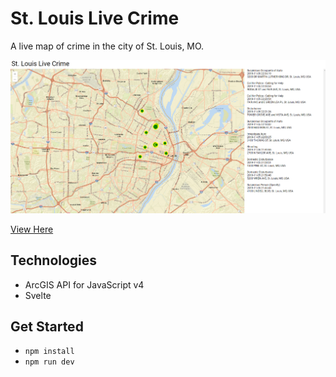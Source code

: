# St. Louis Live Crime
A live map of crime in the city of St. Louis, MO.

[![Screenshot](https://raw.githubusercontent.com/gavinr/stl-live-crime/master/screenshot.png)](https://gavinr.github.io/stl-live-crime/)

[View Here](https://gavinr.github.io/stl-live-crime/)

## Technologies

* ArcGIS API for JavaScript v4
* Svelte

## Get Started

* `npm install`
* `npm run dev`
